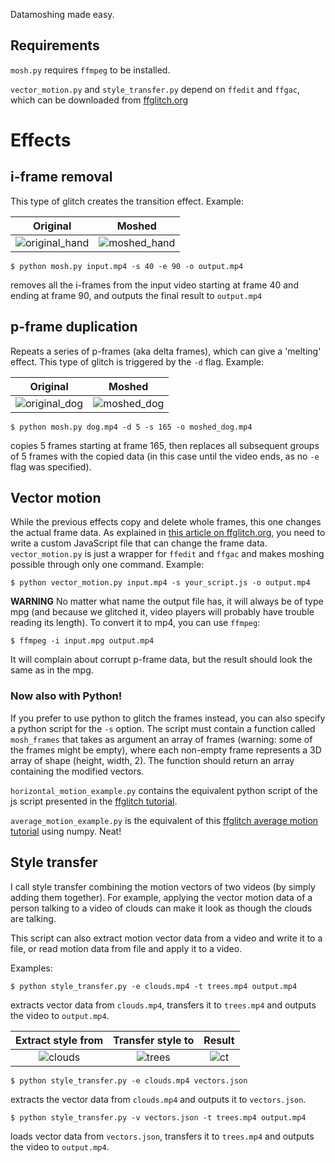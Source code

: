 Datamoshing made easy. 

## Requirements
`mosh.py` requires `ffmpeg` to be installed.

`vector_motion.py` and `style_transfer.py` depend on `ffedit` and `ffgac`, which can be downloaded from [ffglitch.org](https://ffglitch.org/)

# Effects

## i-frame removal
This type of glitch creates the transition effect. Example:

| Original | Moshed |
|:--------:|:------:|
| ![original_hand](https://user-images.githubusercontent.com/31802439/112060042-f3e42780-8b5c-11eb-8019-df4d06dd0d31.gif) | ![moshed_hand](https://user-images.githubusercontent.com/31802439/112060033-f181cd80-8b5c-11eb-9025-65064bbc6200.gif) |

    $ python mosh.py input.mp4 -s 40 -e 90 -o output.mp4
removes all the i-frames from the input video starting at frame 40 and ending at frame 90, and outputs the final result
to `output.mp4`

## p-frame duplication
Repeats a series of p-frames (aka delta frames), which can give a 'melting' effect. This type of glitch is triggered by the `-d` flag. Example:

| Original | Moshed |
|:--------:|:------:|
| ![original_dog](https://user-images.githubusercontent.com/31802439/112059335-0316a580-8b5c-11eb-98c8-3493969dd472.gif) | ![moshed_dog](https://user-images.githubusercontent.com/31802439/112060106-065e6100-8b5d-11eb-9670-4ad3bd9522cd.gif) |

    $ python mosh.py dog.mp4 -d 5 -s 165 -o moshed_dog.mp4

copies 5 frames starting at frame 165, then replaces all subsequent groups of 5 frames with the copied data (in this case until the video ends, as no `-e` flag was specified).

## Vector motion
While the previous effects copy and delete whole frames, this one changes the actual frame data. As explained in
[this article on ffglitch.org](https://ffglitch.org/2020/07/mv.html), you need to write a custom JavaScript file
that can change the frame data. `vector_motion.py` is just a wrapper for `ffedit` and `ffgac` and makes moshing
possible through only one command.
Example:

    $ python vector_motion.py input.mp4 -s your_script.js -o output.mp4

**WARNING** No matter what name the output file has, it will always be of type mpg (and because we glitched it, video players
will probably have trouble reading its length). To convert it to mp4, you can use `ffmpeg`:

    $ ffmpeg -i input.mpg output.mp4

It will complain about corrupt p-frame data, but the result should look the same as in the mpg.

### Now also with Python!

If you prefer to use python to glitch the frames instead, you can also specify a python script for the `-s` option.
The script must contain a function called `mosh_frames` that takes as argument an array of frames (warning: some of the frames
might be empty), where each non-empty frame represents a 3D array of shape (height, width, 2). The function should
return an array containing the modified vectors. 

`horizontal_motion_example.py` contains the equivalent python script of the js script presented in the
[ffglitch tutorial](https://ffglitch.org/2020/07/mv.html).

`average_motion_example.py` is the equivalent of this [ffglitch average motion tutorial](https://ffglitch.org/2020/07/mv_avg.html)
using numpy. Neat!


## Style transfer
I call style transfer combining the motion vectors of two videos (by simply adding them together). For example,
applying the vector motion data of a person talking to a video of clouds can make it look as though the clouds
are talking. 

This script can also extract motion vector data from a video and write it to a file, or read motion data from file and
apply it to a video.

Examples:

    $ python style_transfer.py -e clouds.mp4 -t trees.mp4 output.mp4

extracts vector data from `clouds.mp4`, transfers it to `trees.mp4` and outputs the video to `output.mp4`.

| Extract style from | Transfer style to | Result |
|:------------------:|:-----------------:|:------:|
| ![clouds](https://user-images.githubusercontent.com/31802439/112489124-70a21c00-8d7e-11eb-8640-6817a46602ca.gif) | ![trees](https://user-images.githubusercontent.com/31802439/112489146-74ce3980-8d7e-11eb-9091-999fbb98552c.gif) | ![ct](https://user-images.githubusercontent.com/31802439/112489221-86afdc80-8d7e-11eb-9a51-14d91ec7cdfa.gif) |


    $ python style_transfer.py -e clouds.mp4 vectors.json

extracts the vector data from `clouds.mp4` and outputs it to `vectors.json`.


    $ python style_transfer.py -v vectors.json -t trees.mp4 output.mp4

loads vector data from `vectors.json`, transfers it to `trees.mp4` and outputs the video to `output.mp4`.
